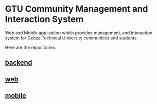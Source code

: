 # GTU Community Management and Interaction System
Web and Mobile application which provides management, and interaction system for Gebze Technical University communities and students.

Here are the repositories:
## [backend](https://github.com/los-ingenieros-hermanos/cmis-backend) 
## [web](https://github.com/los-ingenieros-hermanos/cmis-web) 
## [mobile](https://github.com/los-ingenieros-hermanos/cmis-mobile) 
